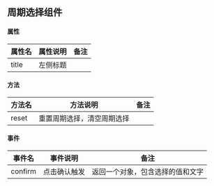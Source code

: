 ## 周期选择组件

#### 属性
| 属性名 | 属性说明 | 备注 |
| --- | --- | --- |
| title | 左侧标题 |

#### 方法
| 方法名 | 方法说明 | 备注 |
| --- | --- | --- |
| reset | 重置周期选择，清空周期选择 |

#### 事件
| 事件名 | 事件说明 | 备注 |
| --- | --- | --- |
| confirm | 点击确认触发 | 返回一个对象，包含选择的值和文字 |

